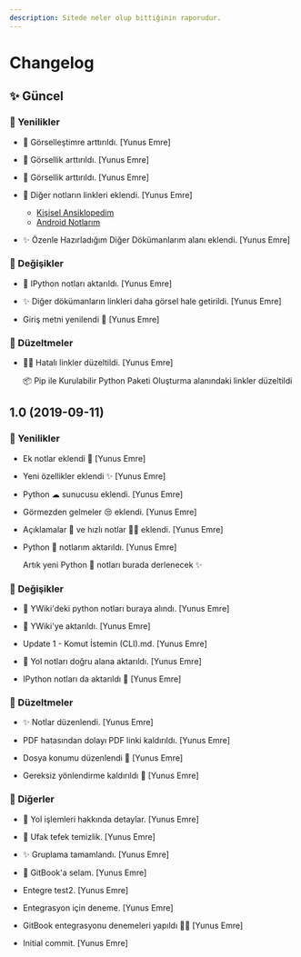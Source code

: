 ```yaml
---
description: Sitede neler olup bittiğinin raporudur.
---
```


# Changelog


## ✨ Güncel

### 🚀 Yenilikler

* 🚀 Görselleştimre arttırıldı. [Yunus Emre]

* 🚀 Görsellik arttırıldı. [Yunus Emre]

* 🚀 Görsellik arttırıldı. [Yunus Emre]

* 🔗 Diğer notların linkleri eklendi. [Yunus Emre]

  - [Kişisel Ansiklopedim](https://wiki.yemreak.com/)
  - [Android Notlarım](https://android.yemreak.com/)

* ✨ Özenle Hazırladığım Diğer Dökümanlarım alanı eklendi. [Yunus Emre]

### 🌌 Değişikler

* 🚙 IPython notları aktarıldı. [Yunus Emre]

* ✨ Diğer dökümanların linkleri daha görsel hale getirildi. [Yunus Emre]

* Giriş metni yenilendi 🚀 [Yunus Emre]

### 🗽 Düzeltmeler

* 👨‍🔧 Hatalı linkler düzeltildi. [Yunus Emre]

  📦 Pip ile Kurulabilir Python Paketi Oluşturma alanındaki linkler düzeltildi


## 1.0 (2019-09-11)

### 🚀 Yenilikler

* Ek notlar eklendi 🚀 [Yunus Emre]

* Yeni özellikler eklendi ✨ [Yunus Emre]

* Python ☁ sunucusu eklendi. [Yunus Emre]

* Görmezden gelmeler 😒 eklendi. [Yunus Emre]

* Açıklamalar 📃 ve hızlı notlar 🏃‍♀️ eklendi. [Yunus Emre]

* Python 🐍 notlarım aktarıldı. [Yunus Emre]

  Artık yeni Python 🐍 notları burada derlenecek ✨

### 🌌 Değişikler

* 📖 YWiki'deki python notları buraya alındı. [Yunus Emre]

* 📖 YWiki'ye aktarıldı. [Yunus Emre]

* Update 1 - Komut İstemin (CLI).md. [Yunus Emre]

* 🚙 Yol notları doğru alana aktarıldı. [Yunus Emre]

* IPython notları da aktarıldı 🚀 [Yunus Emre]

### 🗽 Düzeltmeler

* ✨ Notlar düzenlendi. [Yunus Emre]

* PDF hatasından dolayı PDF linki kaldırıldı. [Yunus Emre]

* Dosya konumu düzenlendi 🐛 [Yunus Emre]

* Gereksiz yönlendirme kaldırıldı 🧹 [Yunus Emre]

### 📡 Diğerler

* 🎌 Yol işlemleri hakkında detaylar. [Yunus Emre]

* 🧹 Ufak tefek temizlik. [Yunus Emre]

* ✨ Gruplama tamamlandı. [Yunus Emre]

* 🔮 GitBook'a selam. [Yunus Emre]

* Entegre test2. [Yunus Emre]

* Entegrasyon için deneme. [Yunus Emre]

* GitBook entegrasyonu denemeleri yapıldı 👨‍🔧 [Yunus Emre]

* Initial commit. [Yunus Emre]


